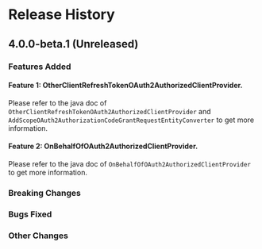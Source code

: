 # Release History

## 4.0.0-beta.1 (Unreleased)

### Features Added

#### Feature 1: OtherClientRefreshTokenOAuth2AuthorizedClientProvider.
Please refer to the java doc of `OtherClientRefreshTokenOAuth2AuthorizedClientProvider` and
`AddScopeOAuth2AuthorizationCodeGrantRequestEntityConverter` to get more information.

#### Feature 2: OnBehalfOfOAuth2AuthorizedClientProvider.
Please refer to the java doc of `OnBehalfOfOAuth2AuthorizedClientProvider` to get more information.

### Breaking Changes

### Bugs Fixed

### Other Changes

